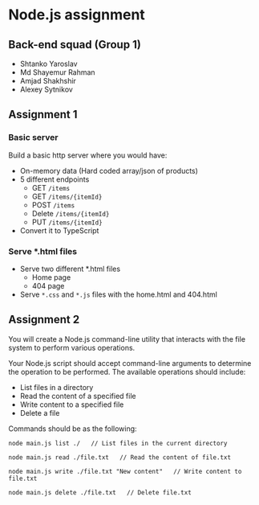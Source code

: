# Node.js assignment

## Back-end squad (Group 1)

- Shtanko Yaroslav
- Md Shayemur Rahman
- Amjad Shakhshir
- Alexey Sytnikov

## Assignment 1

### Basic server

Build a basic http server where you would have:

- On-memory data (Hard coded array/json of products)
- 5 different endpoints
  - GET `/items`
  - GET `/items/{itemId}`
  - POST `/items`
  - Delete `/items/{itemId}`
  - PUT `/items/{itemId}`
- Convert it to TypeScript

### Serve \*.html files

- Serve two different \*.html files
  - Home page
  - 404 page
- Serve `*.css` and `*.js` files with the home.html and 404.html

## Assignment 2

You will create a Node.js command-line utility that interacts with the file system to perform various operations.

Your Node.js script should accept command-line arguments to determine the operation to be performed. The available operations should include:

- List files in a directory
- Read the content of a specified file
- Write content to a specified file
- Delete a file

Commands should be as the following:

```shell
node main.js list ./   // List files in the current directory

node main.js read ./file.txt   // Read the content of file.txt

node main.js write ./file.txt "New content"   // Write content to file.txt

node main.js delete ./file.txt   // Delete file.txt
```
